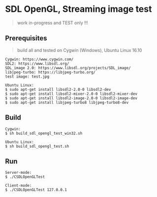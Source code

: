 SDL OpenGL, Streaming image test
===============
> work in-progress and TEST only !!!


Prerequisites
----------
> build all and tested on Cygwin (Windows), Ubuntu Linux 16.10

    Cygwin: https://www.cygwin.com/
    SDL2: https://www.libsdl.org/
    SDL_image 2.0: https://www.libsdl.org/projects/SDL_image/
    libjpeg-turbo: https://libjpeg-turbo.org/
    test image: test.jpg

    Ubuntu Linux:
    $ sudo apt-get install libsdl2-2.0-0 libsdl2-dev
    $ sudo apt-get install libsdl2-mixer-2.0-0 libsdl2-mixer-dev
    $ sudo apt-get install libsdl2-image-2.0-0 libsdl2-image-dev
    $ sudo apt-get install libjpeg-turbo8 libjpeg-turbo8-dev


Build
----------
>

    Cygwin:
    $ sh build_sdl_opengl_test_win32.sh

    Ubuntu Linux:
    $ sh build_sdl_opengl_test.sh


Run
----------

    Server-mode:
    $ ./CSDLOpenGLTest

    Client-mode:
    $ ./CSDLOpenGLTest 127.0.0.1

